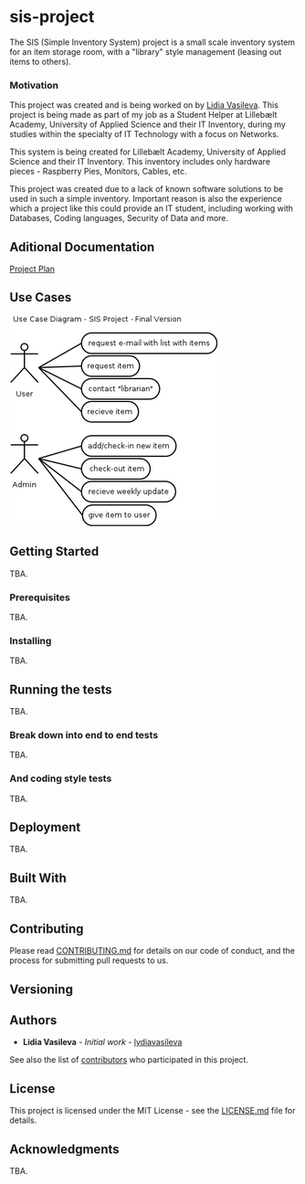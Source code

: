 # sis-project
The SIS (Simple Inventory System) project is a small scale inventory system for an item storage room, with a "library" style management (leasing out items to others).
### Motivation
This project was created and is being worked on by [Lidia Vasileva](https://github.com/lydiavasileva).
This project is being made as part of my job as a Student Helper at Lillebælt Academy, University of Applied Science and their IT Inventory, during my studies within the specialty of IT Technology with a focus on Networks.

This system is being created for Lillebælt Academy, University of Applied Science and their IT Inventory. This inventory includes only hardware pieces - Raspberry Pies, Monitors, Cables, etc. 

This project was created due to a lack of known software solutions to be used in such a simple inventory.
Important reason is also the experience which a project like this could provide an IT student, including working with Databases, Coding languages, Security of Data and more. 

## Aditional Documentation

[Project Plan](https://github.com/lydiavasileva/sis-project/blob/master/documentation/project-plan.md)

## Use Cases

![UseCaseDiagram](https://github.com/lydiavasileva/sis-project/blob/master/documentation/images/use-case-sis.png)

## Getting Started

TBA.

### Prerequisites

TBA.

### Installing

TBA.

## Running the tests

TBA.

### Break down into end to end tests

TBA.

### And coding style tests

TBA.

## Deployment

TBA.

## Built With

TBA.

## Contributing

Please read [CONTRIBUTING.md](https://gist.github.com/PurpleBooth/b24679402957c63ec426) for details on our code of conduct, and the process for submitting pull requests to us.

## Versioning


## Authors

* **Lidia Vasileva** - *Initial work* - [lydiavasileva](https://github.com/lydiavasileva)

See also the list of [contributors](https://github.com/lydiavasileva/sis-project/blob/master/documentation/contributors) who participated in this project.

## License

This project is licensed under the MIT License - see the [LICENSE.md](LICENSE.md) file for details.

## Acknowledgments

TBA.


